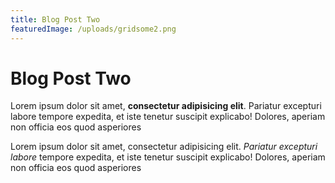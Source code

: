 ```yaml
---
title: Blog Post Two
featuredImage: /uploads/gridsome2.png
---
```


# Blog Post Two

Lorem ipsum dolor sit amet, **consectetur adipisicing elit**. Pariatur excepturi labore tempore expedita, et iste tenetur suscipit explicabo! Dolores, aperiam non officia eos quod asperiores

Lorem ipsum dolor sit amet, consectetur adipisicing elit. *Pariatur excepturi labore* tempore expedita, et iste tenetur suscipit explicabo! Dolores, aperiam non officia eos quod asperiores